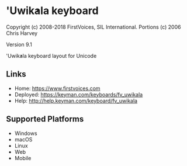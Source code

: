'Uwik̓ala keyboard
======================

Copyright (c) 2008-2018 FirstVoices, SIL International. Portions (c) 2006 Chris Harvey

Version 9.1

'Uwik̓ala keyboard layout for Unicode

Links
-----

 * Home:     <https://www.firstvoices.com>
 * Deployed: <https://keyman.com/keyboards/fv_uwikala>
 * Help:     <http://help.keyman.com/keyboard/fv_uwikala>
 
Supported Platforms
-------------------

 * Windows
 * macOS
 * Linux
 * Web
 * Mobile
